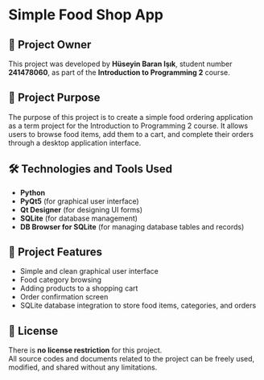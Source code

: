 # Simple Food Shop App

## 📌 Project Owner
This project was developed by **Hüseyin Baran Işık**, student number **241478060**, as part of the **Introduction to Programming 2** course.

## 🎯 Project Purpose
The purpose of this project is to create a simple food ordering application as a term project for the Introduction to Programming 2 course. It allows users to browse food items, add them to a cart, and complete their orders through a desktop application interface.

## 🛠️ Technologies and Tools Used
- **Python**
- **PyQt5** (for graphical user interface)
- **Qt Designer** (for designing UI forms)
- **SQLite** (for database management)
- **DB Browser for SQLite** (for managing database tables and records)

## 🚀 Project Features
- Simple and clean graphical user interface
- Food category browsing
- Adding products to a shopping cart
- Order confirmation screen
- SQLite database integration to store food items, categories, and orders

## 📄 License
There is **no license restriction** for this project.  
All source codes and documents related to the project can be freely used, modified, and shared without any limitations.
